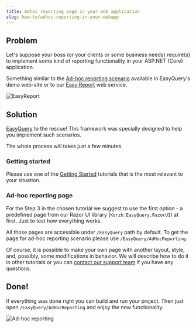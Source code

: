 ```yaml
---
title: Adhoc reporting page in your web application
slug: how-to/adhoc-reporting-in-your-webapp
---
```



## Problem

Let's suppose your boss (or your clients or some business needs) require(s) to implement some kind of reporting functionality in your ASP.NET (Core) application. 

Something similar to the [Ad-hoc reporting scenario](/https://korzh.com/demo/easyquery-asp-net-core-razor/adhoc-reporting) available in EasyQuery's demo web-site or to our [Easy Report](/https://easy.report) web service.   

![EasyReport](/https://easy.report/images/easy-report.png "Easy Report")

 
## Solution
 
[EasyQuery](/https://korzh.com/easyquery) to the rescue! This framework was specially designed to help you implement such scenarios.
 
The whole process will takes just a few minutes.

### Getting started

Please use one of the [Getting Started](/https://korzh.com/easyquery/docs/getting-started/asp-net-core) tutorials that is the most relevant to your situation. 




### Ad-hoc reporting page

For the Step 3 in the chosen tutorial we suggest to use the first option - a predefined page from our Razor UI library (`Korzh.EasyQuery.RazorUI`) at first. Just to test how everything works.

All those pages are accessible under `/EasyQuery` path by default. To get the page for ad-hoc reporting scenario please use `/EasyQuery/AdHocReporting`.

Of course, it is possible to make your own page with another layout, style, and, possibly, some modifications in behavior. We will describe how to do it in other tutorials or you can [contact our support team](/https://korzh.com/support) if you have any questions. 

## Done!

If everything was done right you can build and run your project. Then just open `/EasyQuery/AdHocReporting` and enjoy the new functionality.

![Ad-hoc reporting](/https://korzh.com/static/images/ersk/ss/ui.png "Ad-hoc reporting")